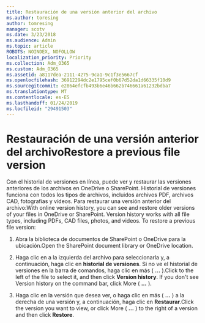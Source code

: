 ```yaml
---
title: Restauración de una versión anterior del archivo
ms.author: toresing
author: tomresing
manager: scotv
ms.date: 3/23/2018
ms.audience: Admin
ms.topic: article
ROBOTS: NOINDEX, NOFOLLOW
localization_priority: Priority
ms.collection: Adm_O365
ms.custom: Adm_O365
ms.assetid: a8117dea-2111-4275-9ca1-9c1f3e5667cf
ms.openlocfilehash: 36912294dc2e1795cef0b67d52da1d66335f10d9
ms.sourcegitcommit: e2864efcfb493b6e46b662b746661a61232bdba7
ms.translationtype: MT
ms.contentlocale: es-ES
ms.lasthandoff: 01/24/2019
ms.locfileid: "29491503"
---
```

# <a name="restore-a-previous-file-version"></a><span data-ttu-id="3e652-102">Restauración de una versión anterior del archivo</span><span class="sxs-lookup"><span data-stu-id="3e652-102">Restore a previous file version</span></span>

<span data-ttu-id="3e652-p101">Con el historial de versiones en línea, puede ver y restaurar las versiones anteriores de los archivos en OneDrive o SharePoint. Historial de versiones funciona con todos los tipos de archivos, incluidos archivos PDF, archivos CAD, fotografías y vídeos. Para restaurar una versión anterior del archivo:</span><span class="sxs-lookup"><span data-stu-id="3e652-p101">With online version history, you can see and restore older versions of your files in OneDrive or SharePoint. Version history works with all file types, including PDFs, CAD files, photos, and videos. To restore a previous file version:</span></span>
  
1. <span data-ttu-id="3e652-106">Abra la biblioteca de documentos de SharePoint o OneDrive para la ubicación.</span><span class="sxs-lookup"><span data-stu-id="3e652-106">Open the SharePoint document library or OneDrive location.</span></span>
    
2. <span data-ttu-id="3e652-p102">Haga clic en a la izquierda del archivo para seleccionarla y, a continuación, haga clic en **historial de versiones**. Si no ve el historial de versiones en la barra de comandos, haga clic en más ( **...** ).</span><span class="sxs-lookup"><span data-stu-id="3e652-p102">Click to the left of the file to select it, and then click **Version history**. If you don't see Version history on the command bar, click More ( **...** ).</span></span> 
    
3. <span data-ttu-id="3e652-109">Haga clic en la versión que desea ver, o haga clic en más ( **...** ) a la derecha de una versión y, a continuación, haga clic en **Restaurar**.</span><span class="sxs-lookup"><span data-stu-id="3e652-109">Click the version you want to view, or click More ( **...** ) to the right of a version and then click **Restore**.</span></span>
    

